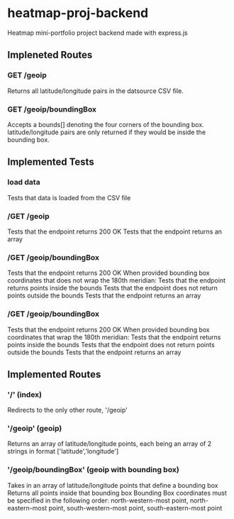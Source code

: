 # heatmap-proj-backend
Heatmap mini-portfolio project backend made with express.js

## Impleneted Routes

### GET /geoip
Returns all latitude/longitude pairs in the datsource CSV file.

### GET /geoip/boundingBox
Accepts a bounds[] denoting the four corners of the bounding box.
latitude/longitude pairs are only returned if they would be inside the bounding box.

## Implemented Tests

### load data
Tests that data is loaded from the CSV file

### /GET /geoip
Tests that the endpoint returns 200 OK
Tests that the endpoint returns an array

### /GET /geoip/boundingBox
Tests that the endpoint returns 200 OK
When provided bounding box coordinates that does not wrap the 180th meridian:
  Tests that the endpoint returns points inside the bounds
  Tests that the endpoint does not return points outside the bounds
Tests that the endpoint returns an array

### /GET /geoip/boundingBox
Tests that the endpoint returns 200 OK
When provided bounding box coordinates that wrap the 180th meridian:
  Tests that the endpoint returns points inside the bounds
  Tests that the endpoint does not return points outside the bounds
Tests that the endpoint returns an array

## Implemented Routes

### '/' (index)
Redirects to the only other route, '/geoip'

### '/geoip' (geoip)
Returns an array of latitude/longitude points, each being an array of 2 strings in format ['latitude','longitude']

### '/geoip/boundingBox' (geoip with bounding box)
Takes in an array of latitude/longitude points that define a bounding box
Returns all points inside that bounding box
Bounding Box coordinates must be specified in the following order:
  north-western-most point,
  north-eastern-most point,
  south-western-most point,
  south-eastern-most point
  
